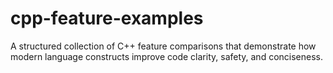 # cpp-feature-examples
A structured collection of C++ feature comparisons that demonstrate how modern language constructs improve code clarity, safety, and conciseness.
